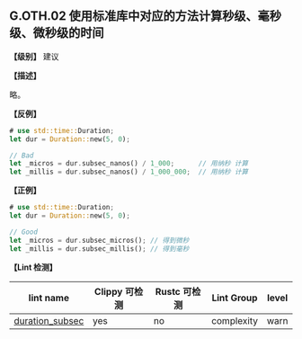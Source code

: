 ## G.OTH.02  使用标准库中对应的方法计算秒级、毫秒级、微秒级的时间

**【级别】** 建议

**【描述】**

略。

**【反例】**

```rust
# use std::time::Duration;
let dur = Duration::new(5, 0);

// Bad
let _micros = dur.subsec_nanos() / 1_000;      // 用纳秒 计算
let _millis = dur.subsec_nanos() / 1_000_000;  // 用纳秒 计算
```

**【正例】**

```rust
# use std::time::Duration;
let dur = Duration::new(5, 0);

// Good
let _micros = dur.subsec_micros(); // 得到微秒
let _millis = dur.subsec_millis(); // 得到毫秒
```

**【Lint 检测】**

| lint name                                                    | Clippy 可检测 | Rustc 可检测 | Lint Group | level |
| ------------------------------------------------------------ | ------------- | ------------ | ---------- | ----- |
| [duration_subsec](https://rust-lang.github.io/rust-clippy/master/#duration_subsec) | yes           | no           | complexity | warn  |
